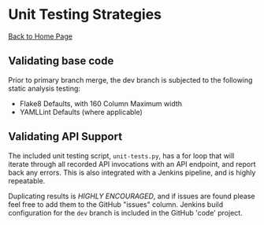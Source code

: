 # Unit Testing Strategies

[Back to Home Page](https://ngschmidt.github.io/panos-python-api/)

## Validating base code

Prior to primary branch merge, the dev branch is subjected to the following static analysis testing:

* Flake8 Defaults, with 160 Column Maximum width
* YAMLLint Defaults (where applicable)

## Validating API Support

The included unit testing script, `unit-tests.py`, has a for loop that will iterate through all recorded API invocations with an API endpoint, and report back any errors. This is also integrated with a Jenkins pipeline, and is highly repeatable.

Duplicating results is *HIGHLY ENCOURAGED*, and if issues are found please feel free to add them to the GitHub "issues" column. Jenkins build configuration for the `dev` branch is included in the GitHub 'code' project.
